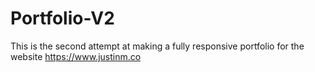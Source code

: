 # Portfolio-V2
This is the second attempt at making a fully responsive portfolio for the website https://www.justinm.co
